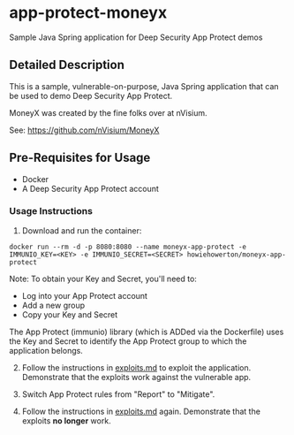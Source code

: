 # app-protect-moneyx
Sample Java Spring application for Deep Security App Protect demos
## Detailed Description
This is a sample, vulnerable-on-purpose, Java Spring application that can be used to demo Deep Security App Protect.

MoneyX was created by the fine folks over at nVisium.

See:  https://github.com/nVisium/MoneyX

## Pre-Requisites for Usage

* Docker
* A Deep Security App Protect account

### Usage Instructions

1. Download and run the container:
```
docker run --rm -d -p 8080:8080 --name moneyx-app-protect -e IMMUNIO_KEY=<KEY> -e IMMUNIO_SECRET=<SECRET> howiehowerton/moneyx-app-protect
```
Note: To obtain your Key and Secret, you'll need to:
* Log into your App Protect account
* Add a new group
* Copy your Key and Secret

The App Protect (immunio) library (which is ADDed via the Dockerfile) uses the Key and Secret to identify the App Protect group to which the application belongs.

2. Follow the instructions in [exploits.md](exploits.md) to exploit the application.  Demonstrate that the exploits work against the vulnerable app.

3. Switch App Protect rules from "Report" to "Mitigate".

4. Follow the instructions in [exploits.md](exploits.md) again. Demonstrate that the exploits **no longer** work.